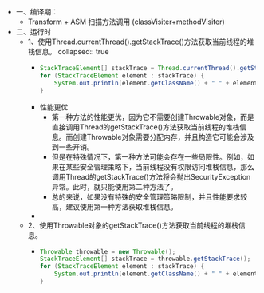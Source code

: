 - 一、编译期：
	- Transform + ASM 扫描方法调用 (classVisiter+methodVisiter)
- 二、运行时
	- 1、使用Thread.currentThread().getStackTrace()方法获取当前线程的堆栈信息。
	  collapsed:: true
		- ```java
		  StackTraceElement[] stackTrace = Thread.currentThread().getStackTrace();
		  for (StackTraceElement element : stackTrace) {
		      System.out.println(element.getClassName() + " " + element.getMethodName() + " " + element.getLineNumber());
		  }
		  
		  ```
		- 性能更优
			- 第一种方法的性能更优，因为它不需要创建Throwable对象，而是直接调用Thread的getStackTrace()方法获取当前线程的堆栈信息。而创建Throwable对象需要分配内存，并且构造它可能会涉及到一些开销。
			- 但是在特殊情况下，第一种方法可能会存在一些局限性。例如，如果在某些安全管理策略下，当前线程没有权限访问堆栈信息，那么调用Thread的getStackTrace()方法将会抛出SecurityException异常。此时，就只能使用第二种方法了。
			- 总的来说，如果没有特殊的安全管理策略限制，并且性能要求较高，建议使用第一种方法获取堆栈信息。
		-
	- 2、使用Throwable对象的getStackTrace()方法获取当前线程的堆栈信息。
		- ```java
		  Throwable throwable = new Throwable();
		  StackTraceElement[] stackTrace = throwable.getStackTrace();
		  for (StackTraceElement element : stackTrace) {
		      System.out.println(element.getClassName() + " " + element.getMethodName() + " " + element.getLineNumber());
		  }
		  
		  ```